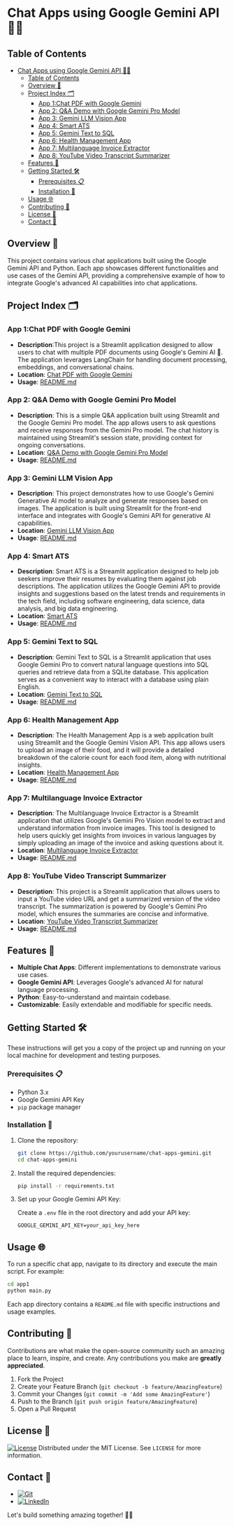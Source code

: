 # Chat Apps using Google Gemini API 💬🚀

## Table of Contents
- [Chat Apps using Google Gemini API 💬🚀](#chat-apps-using-google-gemini-api-)
  - [Table of Contents](#table-of-contents)
  - [Overview 📝](#overview-)
  - [Project Index 🗂️](#project-index-️)
    - [App 1:Chat PDF with Google Gemini](#app-1chat-pdf-with-google-gemini)
    - [App 2: Q\&A Demo with Google Gemini Pro Model](#app-2-qa-demo-with-google-gemini-pro-model)
    - [App 3: Gemini LLM Vision App](#app-3-gemini-llm-vision-app)
    - [App 4: Smart ATS](#app-4-smart-ats)
    - [App 5: Gemini Text to SQL](#app-5-gemini-text-to-sql)
    - [App 6: Health Management App](#app-6-health-management-app)
    - [App 7: Multilanguage Invoice Extractor](#app-7-multilanguage-invoice-extractor)
    - [App 8: YouTube Video Transcript Summarizer](#app-8-youtube-video-transcript-summarizer)
  - [Features 🌟](#features-)
  - [Getting Started 🛠️](#getting-started-️)
    - [Prerequisites 📋](#prerequisites-)
    - [Installation 🔧](#installation-)
  - [Usage 🌐](#usage-)
  - [Contributing 🤝](#contributing-)
  - [License 📜](#license-)
  - [Contact 📧](#contact-)

## Overview 📝

This project contains various chat applications built using the Google Gemini API and Python. Each app showcases different functionalities and use cases of the Gemini API, providing a comprehensive example of how to integrate Google's advanced AI capabilities into chat applications.

## Project Index 🗂️

### App 1:Chat PDF with Google Gemini
- **Description**:This project is a Streamlit application designed to allow users to chat with multiple PDF documents using Google's Gemini AI 🤖. The application leverages LangChain for handling document processing, embeddings, and conversational chains.
- **Location**: [Chat PDF with Google Gemini](https://github.com/palakgandhi98/Google_Gemini/tree/main/Gemini%20Chat%20With%20Multiple%20PDF)
- **Usage**: [README.md](https://github.com/palakgandhi98/Google_Gemini/tree/main/Gemini%20Chat%20With%20Multiple%20PDF/README.md)

### App 2: Q&A Demo with Google Gemini Pro Model
- **Description**: This is a simple Q&A application built using Streamlit and the Google Gemini Pro model. The app allows users to ask questions and receive responses from the Gemini Pro model. The chat history is maintained using Streamlit's session state, providing context for ongoing conversations.
- **Location**: [Q&A Demo with Google Gemini Pro Model](https://github.com/palakgandhi98/Google_Gemini/tree/main/Gemini%20Converstional%20Q%26A%20App)
- **Usage**: [README.md](https://github.com/palakgandhi98/Google_Gemini/tree/main/Gemini%20Converstional%20Q%26A%20App/README.md)

### App 3: Gemini LLM Vision App
- **Description**: This project demonstrates how to use Google's Gemini Generative AI model to analyze and generate responses based on images. The application is built using Streamlit for the front-end interface and integrates with Google's Gemini API for generative AI capabilities.
- **Location**: [Gemini LLM Vision App](https://github.com/palakgandhi98/Google_Gemini/tree/main/Gemini%20LLM%20App)
- **Usage**: [README.md](https://github.com/palakgandhi98/Google_Gemini/tree/main/Gemini%20LLM%20App/README.md)

### App 4: Smart ATS
- **Description**: Smart ATS is a Streamlit application designed to help job seekers improve their resumes by evaluating them against job descriptions. The application utilizes the Google Gemini API to provide insights and suggestions based on the latest trends and requirements in the tech field, including software engineering, data science, data analysis, and big data engineering.
- **Location**: [Smart ATS](https://github.com/palakgandhi98/Google_Gemini/tree/main/Gemini%20Resume%20ATS)
- **Usage**: [README.md](https://github.com/palakgandhi98/Google_Gemini/blob/main/Gemini%20Resume%20ATS/README.md)

### App 5: Gemini Text to SQL
- **Description**: Gemini Text to SQL is a Streamlit application that uses Google Gemini Pro to convert natural language questions into SQL queries and retrieve data from a SQLite database. This application serves as a convenient way to interact with a database using plain English.
- **Location**: [Gemini Text to SQL](https://github.com/palakgandhi98/Google_Gemini/tree/main/Gemini%20Text%20to%20SQL)
- **Usage**: [README.md](https://github.com/palakgandhi98/Google_Gemini/blob/main/Gemini%20Text%20to%20SQL/README.md)

### App 6: Health Management App
- **Description**: The Health Management App is a web application built using Streamlit and the Google Gemini Vision API. This app allows users to upload an image of their food, and it will provide a detailed breakdown of the calorie count for each food item, along with nutritional insights.
- **Location**: [Health Management App](https://github.com/palakgandhi98/Google_Gemini/tree/main/HealthApp)
- **Usage**: [README.md](https://github.com/palakgandhi98/Google_Gemini/tree/main/HealthApp/README.md)

### App 7: Multilanguage Invoice Extractor
- **Description**: The Multilanguage Invoice Extractor is a Streamlit application that utilizes Google's Gemini Pro Vision model to extract and understand information from invoice images. This tool is designed to help users quickly get insights from invoices in various languages by simply uploading an image of the invoice and asking questions about it.
- **Location**: [Multilanguage Invoice Extractor](https://github.com/palakgandhi98/Google_Gemini/tree/main/Invoice%20Extractor)
-  **Usage**: [README.md](https://github.com/palakgandhi98/Google_Gemini/tree/main/Invoice%20Extractor/README.md)

### App 8: YouTube Video Transcript Summarizer
- **Description**: This project is a Streamlit application that allows users to input a YouTube video URL and get a summarized version of the video transcript. The summarization is powered by Google's Gemini Pro model, which ensures the summaries are concise and informative.
- **Location**: [YouTube Video Transcript Summarizer](https://github.com/palakgandhi98/Google_Gemini/tree/main/YouTube%20Transcribe%20Summerizer)
- **Usage**:  [README.md](https://github.com/palakgandhi98/Google_Gemini/tree/main/YouTube%20Transcribe%20Summerizer/README.md)
  
## Features 🌟

- **Multiple Chat Apps**: Different implementations to demonstrate various use cases.
- **Google Gemini API**: Leverages Google's advanced AI for natural language processing.
- **Python**: Easy-to-understand and maintain codebase.
- **Customizable**: Easily extendable and modifiable for specific needs.

## Getting Started 🛠️

These instructions will get you a copy of the project up and running on your local machine for development and testing purposes.

### Prerequisites 📋

- Python 3.x
- Google Gemini API Key
- `pip` package manager

### Installation 🔧

1. Clone the repository:

   ```sh
   git clone https://github.com/yourusername/chat-apps-gemini.git
   cd chat-apps-gemini
   ```

2. Install the required dependencies:

   ```sh
   pip install -r requirements.txt
   ```

3. Set up your Google Gemini API Key:

   Create a `.env` file in the root directory and add your API key:

   ```env
   GOOGLE_GEMINI_API_KEY=your_api_key_here
   ```

## Usage 🌐

To run a specific chat app, navigate to its directory and execute the main script. For example:

```sh
cd app1
python main.py
```

Each app directory contains a `README.md` file with specific instructions and usage examples.

## Contributing 🤝

Contributions are what make the open-source community such an amazing place to learn, inspire, and create. Any contributions you make are **greatly appreciated**.

1. Fork the Project
2. Create your Feature Branch (`git checkout -b feature/AmazingFeature`)
3. Commit your Changes (`git commit -m 'Add some AmazingFeature'`)
4. Push to the Branch (`git push origin feature/AmazingFeature`)
5. Open a Pull Request

## License 📜
[![License](https://img.shields.io/badge/license-MIT-blue.svg)](LICENSE)
Distributed under the MIT License. See `LICENSE` for more information.

## Contact 📧
 * [![Git](https://img.shields.io/badge/Git-F05032?logo=git&logoColor=fff)](https://www.github.com/palakgandhi98)
 * [![LinkedIn](https://img.shields.io/badge/Linkedin-%230077B5.svg?logo=linkedin&logoColor=white)](https://www.linkedin.com/in/palakgandhi98)

Let's build something amazing together! 🌟🚀
